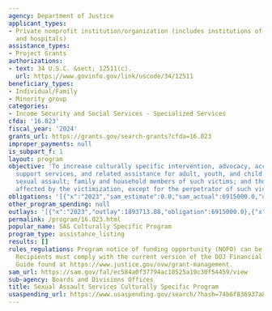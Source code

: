 ```yaml
---
agency: Department of Justice
applicant_types:
- Private nonprofit institution/organization (includes institutions of higher education
  and hospitals)
assistance_types:
- Project Grants
authorizations:
- text: 34 U.S.C. &sect; 12511(c).
  url: https://www.govinfo.gov/link/uscode/34/12511
beneficiary_types:
- Individual/Family
- Minority group
categories:
- Income Security and Social Services - Specialized Services
cfda: '16.023'
fiscal_year: '2024'
grants_url: https://grants.gov/search-grants?cfda=16.023
improper_payments: null
is_subpart_f: 1
layout: program
objective: 'To increase culturally specific intervention, advocacy, accompaniment,
  support services, and related assistance for adult, youth, and child victims of
  sexual assault; family and household members of such victims; and those collaterally
  affected by the victimization, except for the perpetrator of such victimization. '
obligations: '[{"x":"2023","sam_estimate":0.0,"sam_actual":6915000.0,"usa_spending_actual":6876299.2},{"x":"2024","sam_estimate":0.0,"sam_actual":8662464.0,"usa_spending_actual":8662464.0},{"x":"2025","sam_estimate":0.0,"sam_actual":8662464.0,"usa_spending_actual":-1300.0}]'
other_program_spending: null
outlays: '[{"x":"2023","outlay":1893713.88,"obligation":6915000.0},{"x":"2024","outlay":370218.84,"obligation":8662464.0},{"x":"2025","outlay":0.0,"obligation":0.0}]'
permalink: /program/16.023.html
popular_name: SAS Culturally Specific Program
program_type: assistance_listing
results: []
rules_regulations: Program notice of funding opportunity (NOFO) can be found at https://www.justice.gov/ovw/open-notices-of-funding-opportunities.
  Recipients must comply with the current version of the DOJ Financial Grants Management
  Guide found at https://www.justice.gov/ovw/grant-management.
sam_url: https://sam.gov/fal/ec584a0f37794ac18525a19c30f54459/view
sub-agency: Boards and Divisions Offices
title: Sexual Assault Services Culturally Specific Program
usaspending_url: https://www.usaspending.gov/search/?hash=74b6f836937a83561963bc7587a189d5
---
```

